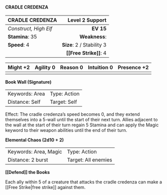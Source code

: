 #### CRADLE CREDENZA

| CRADLE CREDENZA       |       **Level 2 Support** |
| :-------------------- | ------------------------: |
| *Construct, High Elf* |                 **EV 15** |
| **Stamina**: 35       |             **Weakness**: |
| **Speed**: 4          | **Size**: 2 / Stability 3 |
|                       |    **[[Free Strike]]**: 4 |

| **Might** +2 | **Agility** 0 | **Reason** 0 | **Intuition** 0 | **Presence** +2 |
| ------------ | ------------- | ------------ | --------------- | --------------- |
|              |               |              |                 |                 |

**Book Wall (Signature)**

|                |              |
| :------------- | :----------- |
| Keywords: Area | Type: Action |
| Distance: Self | Target: Self |

Effect: The cradle credenza’s speed becomes 0, and they extend themselves into a 5-wall until the start of their next turn. Allies adjacent to the wall at the start of their turn regain 5 Stamina and can apply the Magic keyword to their weapon abilities until the end of their turn.

**Elemental Chaos (2d10 + 2)**

|                       |                     |
| :-------------------- | :------------------ |
| Keywords: Area, Magic | Type: Action        |
| Distance: 2 burst     | Target: All enemies |

**[[Defend]] the Books**

Each ally within 5 of a creature that attacks the cradle credenza can make a [[Free Strike|free strike]] against them.

